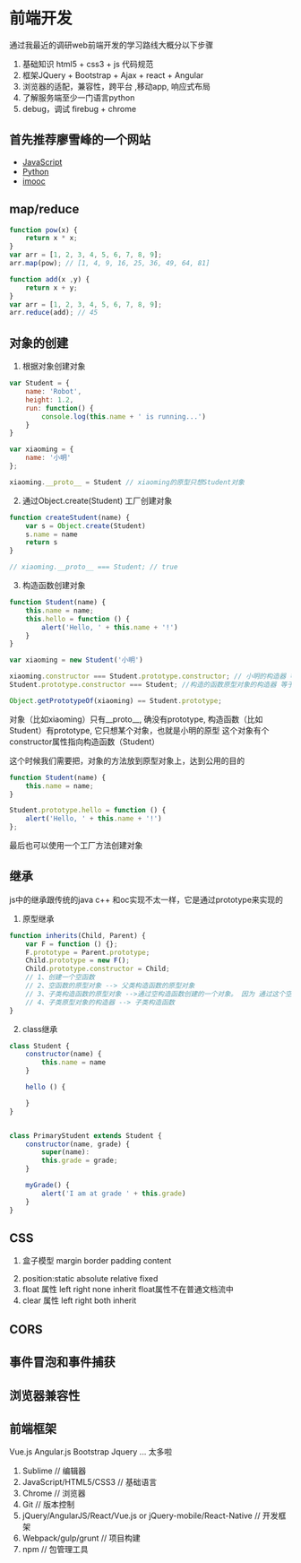 # 前端开发 #
通过我最近的调研web前端开发的学习路线大概分以下步骤
1. 基础知识 html5 + css3 + js 代码规范
2. 框架JQuery + Bootstrap + Ajax + react + Angular
3. 浏览器的适配，兼容性，跨平台 ,移动app, 响应式布局
4. 了解服务端至少一门语言python
5. debug，调试 firebug + chrome


## 首先推荐廖雪峰的一个网站 ##

- [JavaScript](http://www.liaoxuefeng.com/wiki/001434446689867b27157e896e74d51a89c25cc8b43bdb3000/001434499832124d97d77b00706461f9daf1a390b75ade1000)
- [Python](http://www.liaoxuefeng.com/wiki/0014316089557264a6b348958f449949df42a6d3a2e542c000)
- [imooc](http://www.imooc.com/)

## map/reduce ##

``` javascript
function pow(x) {
    return x * x;
}
var arr = [1, 2, 3, 4, 5, 6, 7, 8, 9];
arr.map(pow); // [1, 4, 9, 16, 25, 36, 49, 64, 81]
```


<!-- [x1, x2, x3, x4].reduce(f) = f(f(f(x1, x2), x3), x4) -->

``` javascript
function add(x ,y) {
    return x + y;
}
var arr = [1, 2, 3, 4, 5, 6, 7, 8, 9];
arr.reduce(add); // 45
```

## 对象的创建 ##
1. 根据对象创建对象

```javascript
var Student = {
    name: 'Robot',
    height: 1.2,
    run: function() {
        console.log(this.name + ' is running...')
    }
}

var xiaoming = {
    name: '小明'
};

xiaoming.__proto__ = Student // xiaoming的原型只想Student对象
```

2. 通过Object.create(Student) 工厂创建对象

```javascript
function createStudent(name) {
    var s = Object.create(Student)
    s.name = name
    return s
}

// xiaoming.__proto__ === Student; // true
```

3. 构造函数创建对象

```javascript
function Student(name) {
    this.name = name;
    this.hello = function () {
        alert('Hello, ' + this.name + '!')
    }
}

var xiaoming = new Student('小明')

xiaoming.constructor === Student.prototype.constructor; // 小明的构造器 等于 构造的函数原型对象的构造器
Student.prototype.constructor === Student; //构造的函数原型对象的构造器 等于 构造函数

Object.getPrototypeOf(xiaoming) == Student.prototype;
```

对象（比如xiaoming）只有__proto__, 确没有prototype, 
构造函数（比如Student）有prototype, 它只想某个对象，也就是小明的原型
这个对象有个constructor属性指向构造函数（Student）

这个时候我们需要把，对象的方法放到原型对象上，达到公用的目的

```javascript
function Student(name) {
    this.name = name;
}

Student.prototype.hello = function () {
    alert('Hello, ' + this.name + '!')  
};
```

最后也可以使用一个工厂方法创建对象

## 继承 ##
js中的继承跟传统的java c++ 和oc实现不太一样，它是通过prototype来实现的
1. 原型继承

```javascript
function inherits(Child, Parent) {
    var F = function () {}; 
    F.prototype = Parent.prototype; 
    Child.prototype = new F(); 
    Child.prototype.constructor = Child; 
    // 1、创建一个空函数
    // 2、空函数的原型对象 --> 父类构造函数的原型对象
    // 3、子类构造函数的原型对象 -->通过空构造函数创建的一个对象。 因为 通过这个空构造函数的对象的原型对象 --> 父类构造函数的原型对象，所有继承链就ok了
    // 4、子类原型对象的构造器 --> 子类构造函数
}
```

2. class继承
```javascript
class Student {
    constructor(name) {
        this.name = name
    }

    hello () {

    }
}


class PrimaryStudent extends Student {
    constructor(name, grade) {
        super(name):
        this.grade = grade;
    }

    myGrade() {
        alert('I am at grade ' + this.grade)
    }
}
```


## CSS ##

1. 盒子模型 margin border padding content
<!-- 定位相关的  -->
2. position:static absolute relative fixed
3. float 属性 left right none inherit float属性不在普通文档流中
4. clear 属性 left right both inherit

## CORS ##

## 事件冒泡和事件捕获 ##

## 浏览器兼容性 ##

## 前端框架 ##
Vue.js
Angular.js
Bootstrap
Jquery
...
太多啦


1. Sublime                      // 编辑器
2. JavaScript/HTML5/CSS3        // 基础语言
3. Chrome                       // 浏览器
4. Git                          // 版本控制
5. jQuery/AngularJS/React/Vue.js or jQuery-mobile/React-Native // 开发框架
6. Webpack/gulp/grunt           // 项目构建
7. npm                          // 包管理工具

